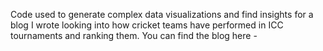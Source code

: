 Code used to generate complex data visualizations and find insights for a blog I wrote looking into how cricket teams have performed in ICC tournaments and ranking them.
You can find the blog here - 
